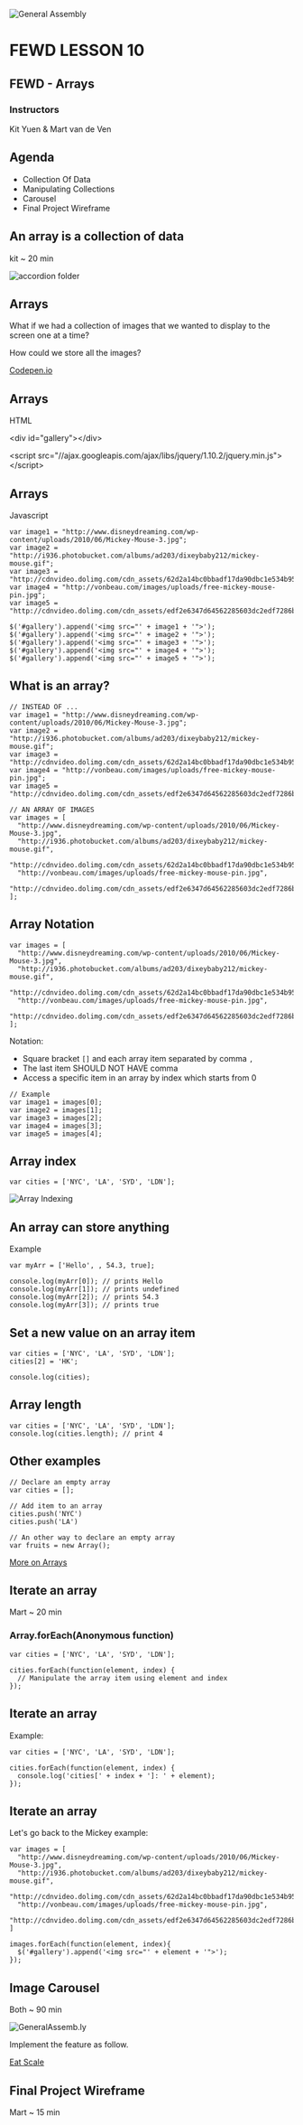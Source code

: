 ![General Assembly](../assets/images/ga.png)
# FEWD LESSON 10

## FEWD - Arrays

### Instructors
Kit Yuen & Mart van de Ven



## Agenda
<aside class="notes"></aside>

* Collection Of Data
* Manipulating Collections
* Carousel
* Final Project Wireframe



## An array is a collection of data
<aside class="notes">kit ~ 20 min</aside>

![accordion folder](../assets/images/unit_1/accordian.jpg)



## Arrays
<aside class="notes"></aside>

What if we had a collection of images that we wanted to display to the screen one at a time? 

How could we store all the images?

[Codepen.io](http://codepen.io/anon/pen/wbevA)



## Arrays
<aside class="notes"></aside>

HTML

&lt;div id="gallery"&gt;&lt;/div&gt;

&lt;script src="//ajax.googleapis.com/ajax/libs/jquery/1.10.2/jquery.min.js"&gt;&lt;/script&gt;



## Arrays
<aside class="notes"></aside>

Javascript

```
var image1 = "http://www.disneydreaming.com/wp-content/uploads/2010/06/Mickey-Mouse-3.jpg";
var image2 = "http://i936.photobucket.com/albums/ad203/dixeybaby212/mickey-mouse.gif";
var image3 = "http://cdnvideo.dolimg.com/cdn_assets/62d2a14bc0bbadf17da90dbc1e534b9587982d63.jpg";
var image4 = "http://vonbeau.com/images/uploads/free-mickey-mouse-pin.jpg";
var image5 = "http://cdnvideo.dolimg.com/cdn_assets/edf2e6347d64562285603dc2edf7286b4aaa1603.jpg";

$('#gallery').append('<img src="' + image1 + '">');
$('#gallery').append('<img src="' + image2 + '">');
$('#gallery').append('<img src="' + image3 + '">');
$('#gallery').append('<img src="' + image4 + '">');
$('#gallery').append('<img src="' + image5 + '">');
```



## What is an array?
<aside class="notes"></aside>

```
// INSTEAD OF ...
var image1 = "http://www.disneydreaming.com/wp-content/uploads/2010/06/Mickey-Mouse-3.jpg";
var image2 = "http://i936.photobucket.com/albums/ad203/dixeybaby212/mickey-mouse.gif";
var image3 = "http://cdnvideo.dolimg.com/cdn_assets/62d2a14bc0bbadf17da90dbc1e534b9587982d63.jpg";
var image4 = "http://vonbeau.com/images/uploads/free-mickey-mouse-pin.jpg";
var image5 = "http://cdnvideo.dolimg.com/cdn_assets/edf2e6347d64562285603dc2edf7286b4aaa1603.jpg";

// AN ARRAY OF IMAGES
var images = [
  "http://www.disneydreaming.com/wp-content/uploads/2010/06/Mickey-Mouse-3.jpg",
  "http://i936.photobucket.com/albums/ad203/dixeybaby212/mickey-mouse.gif",
  "http://cdnvideo.dolimg.com/cdn_assets/62d2a14bc0bbadf17da90dbc1e534b9587982d63.jpg",
  "http://vonbeau.com/images/uploads/free-mickey-mouse-pin.jpg",
  "http://cdnvideo.dolimg.com/cdn_assets/edf2e6347d64562285603dc2edf7286b4aaa1603.jpg"
];
```



## Array Notation
<aside class="notes"></aside>

```
var images = [
  "http://www.disneydreaming.com/wp-content/uploads/2010/06/Mickey-Mouse-3.jpg",
  "http://i936.photobucket.com/albums/ad203/dixeybaby212/mickey-mouse.gif",
  "http://cdnvideo.dolimg.com/cdn_assets/62d2a14bc0bbadf17da90dbc1e534b9587982d63.jpg",
  "http://vonbeau.com/images/uploads/free-mickey-mouse-pin.jpg",
  "http://cdnvideo.dolimg.com/cdn_assets/edf2e6347d64562285603dc2edf7286b4aaa1603.jpg"
];
```

Notation:

* Square bracket `[]` and each array item separated by comma `,`
* The last item SHOULD NOT HAVE comma
* Access a specific item in an array by index which starts from 0

```
// Example
var image1 = images[0];
var image2 = images[1];
var image3 = images[2];
var image4 = images[3];
var image5 = images[4];
```



## Array index
<aside class="notes"></aside>

```
var cities = ['NYC', 'LA', 'SYD', 'LDN'];
```

![Array Indexing](../assets/images/unit_1/array_index_diagram.png)



## An array can store anything
<aside class="notes"></aside>

Example

```
var myArr = ['Hello', , 54.3, true];

console.log(myArr[0]); // prints Hello
console.log(myArr[1]); // prints undefined
console.log(myArr[2]); // prints 54.3
console.log(myArr[3]); // prints true
```



## Set a new value on an array item
<aside class="notes"></aside>

```
var cities = ['NYC', 'LA', 'SYD', 'LDN'];
cities[2] = 'HK';

console.log(cities);
```



## Array length
<aside class="notes"></aside>

```
var cities = ['NYC', 'LA', 'SYD', 'LDN'];
console.log(cities.length); // print 4
```



## Other examples
<aside class="notes"></aside>

```
// Declare an empty array
var cities = [];

// Add item to an array
cities.push('NYC')
cities.push('LA')

// An other way to declare an empty array
var fruits = new Array();
```

[More on Arrays](https://developer.mozilla.org/en-US/docs/JavaScript/Reference/Global_Objects/Array)



## Iterate an array
<aside class="notes">Mart ~ 20 min</aside>

### Array.forEach(Anonymous function)

```
var cities = ['NYC', 'LA', 'SYD', 'LDN'];

cities.forEach(function(element, index) {
  // Manipulate the array item using element and index
});
```



## Iterate an array
<aside class="notes"></aside>

Example:

```
var cities = ['NYC', 'LA', 'SYD', 'LDN'];

cities.forEach(function(element, index) {
  console.log('cities[' + index + ']: ' + element);
});
```



## Iterate an array
<aside class="notes"></aside>

Let's go back to the Mickey example:

```
var images = [
  "http://www.disneydreaming.com/wp-content/uploads/2010/06/Mickey-Mouse-3.jpg",
  "http://i936.photobucket.com/albums/ad203/dixeybaby212/mickey-mouse.gif",
  "http://cdnvideo.dolimg.com/cdn_assets/62d2a14bc0bbadf17da90dbc1e534b9587982d63.jpg",
  "http://vonbeau.com/images/uploads/free-mickey-mouse-pin.jpg",
  "http://cdnvideo.dolimg.com/cdn_assets/edf2e6347d64562285603dc2edf7286b4aaa1603.jpg"
]

images.forEach(function(element, index){
  $('#gallery').append('<img src="' + element + '">');
});
```



## Image Carousel
<aside class="notes">Both ~ 90 min</aside>

![GeneralAssemb.ly](../assets/images/icons/exercise_icon_md.png)

Implement the feature as follow.

[Eat Scale](http://ga-students.github.io/FEWD_HK_4/lesson10/labs/carousel_obfuscated)



## Final Project Wireframe
<aside class="notes">Mart ~ 15 min</aside>